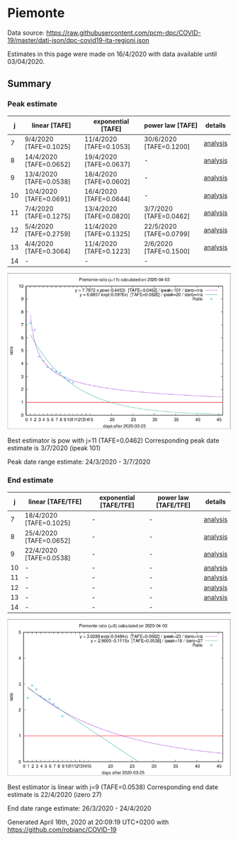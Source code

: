 # Piemonte


Data source: https://raw.githubusercontent.com/pcm-dpc/COVID-19/master/dati-json/dpc-covid19-ita-regioni.json

Estimates in this page were made on 16/4/2020 with data available until 03/04/2020.


## Summary 

### Peak estimate 
|j|linear [TAFE]|exponential [TAFE]|power law [TAFE]|details|
|---|----|-----------|---------|-------|
|7|9/4/2020 [TAFE=0.1025]|11/4/2020 [TAFE=0.1053]|30/6/2020 [TAFE=0.1200]|[analysis](COVID-19_piemonte_j7_2020-04-03.md)|
|8|14/4/2020 [TAFE=0.0652]|19/4/2020 [TAFE=0.0637]|-|[analysis](COVID-19_piemonte_j8_2020-04-03.md)|
|9|13/4/2020 [TAFE=0.0538]|18/4/2020 [TAFE=0.0602]|-|[analysis](COVID-19_piemonte_j9_2020-04-03.md)|
|10|10/4/2020 [TAFE=0.0691]|16/4/2020 [TAFE=0.0644]|-|[analysis](COVID-19_piemonte_j10_2020-04-03.md)|
|11|7/4/2020 [TAFE=0.1275]|13/4/2020 [TAFE=0.0820]|3/7/2020 [TAFE=0.0462]|[analysis](COVID-19_piemonte_j11_2020-04-03.md)|
|12|5/4/2020 [TAFE=0.2759]|11/4/2020 [TAFE=0.1325]|22/5/2020 [TAFE=0.0799]|[analysis](COVID-19_piemonte_j12_2020-04-03.md)|
|13|4/4/2020 [TAFE=0.3064]|11/4/2020 [TAFE=0.1223]|2/6/2020 [TAFE=0.1500]|[analysis](COVID-19_piemonte_j13_2020-04-03.md)|
|14|-|-|-||

![best peak estimate](COVID-19_piemonte_j11_2020-04-03.png)

Best estimator is pow with j=11 (TAFE=0.0462)
Corresponding peak date estimate is 3/7/2020 (ipeak 101)


Peak date range estimate: 24/3/2020 - 3/7/2020

### End estimate 
|j|linear [TAFE/TFE]|exponential [TAFE/TFE]|power law [TAFE/TFE]|details|
|---|----|-----------|---------|-------|
|7|18/4/2020 [TAFE=0.1025]|-|-|[analysis](COVID-19_piemonte_j7_2020-04-03.md)|
|8|25/4/2020 [TAFE=0.0652]|-|-|[analysis](COVID-19_piemonte_j8_2020-04-03.md)|
|9|22/4/2020 [TAFE=0.0538]|-|-|[analysis](COVID-19_piemonte_j9_2020-04-03.md)|
|10|-|-|-|[analysis](COVID-19_piemonte_j10_2020-04-03.md)|
|11|-|-|-|[analysis](COVID-19_piemonte_j11_2020-04-03.md)|
|12|-|-|-|[analysis](COVID-19_piemonte_j12_2020-04-03.md)|
|13|-|-|-|[analysis](COVID-19_piemonte_j13_2020-04-03.md)|
|14|-|-|-||

![best zero estimate](COVID-19_piemonte_j9_2020-04-03.png)

Best estimator is linear with j=9 (TAFE=0.0538)
Corresponding end date estimate is 22/4/2020 (izero 27)


End date range estimate: 26/3/2020 - 24/4/2020

Generated April 16th, 2020 at 20:09:19 UTC+0200 with https://github.com/robianc/COVID-19
